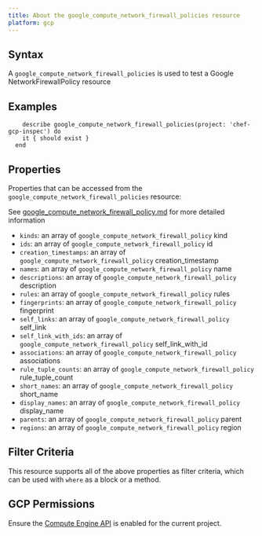 ```yaml
---
title: About the google_compute_network_firewall_policies resource
platform: gcp
---
```


## Syntax
A `google_compute_network_firewall_policies` is used to test a Google NetworkFirewallPolicy resource

## Examples
```
    describe google_compute_network_firewall_policies(project: 'chef-gcp-inspec') do
    it { should exist }
  end
```

## Properties
Properties that can be accessed from the `google_compute_network_firewall_policies` resource:

See [google_compute_network_firewall_policy.md](google_compute_network_firewall_policy.md) for more detailed information
  * `kinds`: an array of `google_compute_network_firewall_policy` kind
  * `ids`: an array of `google_compute_network_firewall_policy` id
  * `creation_timestamps`: an array of `google_compute_network_firewall_policy` creation_timestamp
  * `names`: an array of `google_compute_network_firewall_policy` name
  * `descriptions`: an array of `google_compute_network_firewall_policy` description
  * `rules`: an array of `google_compute_network_firewall_policy` rules
  * `fingerprints`: an array of `google_compute_network_firewall_policy` fingerprint
  * `self_links`: an array of `google_compute_network_firewall_policy` self_link
  * `self_link_with_ids`: an array of `google_compute_network_firewall_policy` self_link_with_id
  * `associations`: an array of `google_compute_network_firewall_policy` associations
  * `rule_tuple_counts`: an array of `google_compute_network_firewall_policy` rule_tuple_count
  * `short_names`: an array of `google_compute_network_firewall_policy` short_name
  * `display_names`: an array of `google_compute_network_firewall_policy` display_name
  * `parents`: an array of `google_compute_network_firewall_policy` parent
  * `regions`: an array of `google_compute_network_firewall_policy` region

## Filter Criteria
This resource supports all of the above properties as filter criteria, which can be used
with `where` as a block or a method.

## GCP Permissions

Ensure the [Compute Engine API](https://console.cloud.google.com/apis/library/compute.googleapis.com/) is enabled for the current project.
